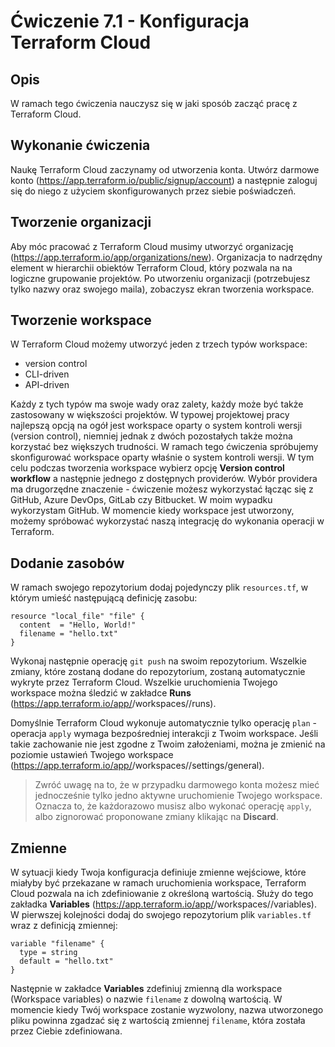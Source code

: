 # Ćwiczenie 7.1 - Konfiguracja Terraform Cloud
## Opis
W ramach tego ćwiczenia nauczysz się w jaki sposób zacząć pracę z Terraform Cloud.

## Wykonanie ćwiczenia
Naukę Terraform Cloud zaczynamy od utworzenia konta. Utwórz darmowe konto (https://app.terraform.io/public/signup/account) a następnie zaloguj się do niego z użyciem skonfigurowanych przez siebie poświadczeń. 

## Tworzenie organizacji
Aby móc pracować z Terraform Cloud musimy utworzyć organizację (https://app.terraform.io/app/organizations/new). Organizacja to nadrzędny element w hierarchii obiektów Terraform Cloud, który pozwala na na logiczne grupowanie projektów. Po utworzeniu organizacji (potrzebujesz tylko nazwy oraz swojego maila), zobaczysz ekran tworzenia workspace. 

## Tworzenie workspace
W Terraform Cloud możemy utworzyć jeden z trzech typów workspace:
* version control
* CLI-driven
* API-driven 

Każdy z tych typów ma swoje wady oraz zalety, każdy może być także zastosowany w większości projektów. W typowej projektowej pracy najlepszą opcją na ogół jest workspace oparty o system kontroli wersji (version control), niemniej jednak z dwóch pozostałych także można korzystać bez większych trudności. W ramach tego ćwiczenia spróbujemy skonfigurować workspace oparty właśnie o system kontroli wersji. W tym celu podczas tworzenia workspace wybierz opcję **Version control workflow** a następnie jednego z dostępnych providerów. Wybór providera ma drugorzędne znaczenie - ćwiczenie możesz wykorzystać łącząc się z GitHub, Azure DevOps, GitLab czy Bitbucket. W moim wypadku wykorzystam GitHub. W momencie kiedy workspace jest utworzony, możemy spróbować wykorzystać naszą integrację do wykonania operacji w Terraform.

## Dodanie zasobów
W ramach swojego repozytorium dodaj pojedynczy plik `resources.tf`, w którym umieść następującą definicję zasobu:
```
resource "local_file" "file" {
  content  = "Hello, World!"
  filename = "hello.txt"
}
```
Wykonaj następnie operację `git push` na swoim repozytorium. Wszelkie zmiany, które zostaną dodane do repozytorium, zostaną automatycznie wykryte przez Terraform Cloud. Wszelkie uruchomienia Twojego workspace można śledzić w zakładce **Runs** (https://app.terraform.io/app/<organization>/workspaces/<workspace>/runs).

Domyślnie Terraform Cloud wykonuje automatycznie tylko operację `plan` - operacja `apply` wymaga bezpośredniej interakcji z Twoim workspace. Jeśli takie zachowanie nie jest zgodne z Twoim założeniami, można je zmienić na poziomie ustawień Twojego workspace (https://app.terraform.io/app/<organization>/workspaces/<workspace>/settings/general).
> Zwróć uwagę na to, że w przypadku darmowego konta możesz mieć jednocześnie tylko jedno aktywne uruchomienie Twojego workspace. Oznacza to, że każdorazowo musisz albo wykonać operację `apply`, albo zignorować proponowane zmiany klikając na **Discard**.

## Zmienne
W sytuacji kiedy Twoja konfiguracja definiuje zmienne wejściowe, które miałyby być przekazane w ramach uruchomienia workspace, Terraform Cloud pozwala na ich zdefiniowanie z określoną wartością. Służy do tego zakładka **Variables** (https://app.terraform.io/app/<organization>/workspaces/<workspace>/variables). W pierwszej kolejności dodaj do swojego repozytorium plik `variables.tf` wraz z definicją zmiennej:
```
variable "filename" {
  type = string
  default = "hello.txt"
}
```
Następnie w zakładce **Variables** zdefiniuj zmienną dla workspace (Workspace variables) o nazwie `filename` z dowolną wartością. W momencie kiedy Twój workspace zostanie wyzwolony, nazwa utworzonego pliku powinna zgadzać się z wartością zmiennej `filename`, która została przez Ciebie zdefiniowana. 